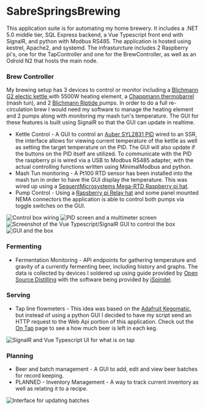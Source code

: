 # SabreSpringsBrewing
<p>
This application suite is for automating my home brewery. It includes a .NET 5.0 middle tier, SQL Express backend, a Vue Typescript front end with SignalR, and python with Modbus RS485. The application is hosted using kestrel, Apache2, and systemd. The infrasturcture includes 2 Raspberry pi's, one for the TapController and one for the BrewController, as well as an Odroid N2 that hosts the main node.
</p>
<h3>Brew Controller</h3>
<p>    
    My brewing setup has 3 devices to control or monitor including a <a href="https://www.blichmannengineering.com/boilermaker-g2.html">Blichmann G2 electic kettle </a> with 5500W heating element, a <a href="https://www.chapmanequipment.com/products/10-gallon-thermobarrel">Chappmann thermobarrel</a> (mash tun), and 
    2 <a href="https://www.blichmannengineering.com/riptide-brewing-pump.html">Blichmann Riptide </a> pumps. In order to do a full re-circulation brew I would need my software to manage the heating element and 2 pumps along with monitoring my mash tun's temperature. The GUI for these features is built using SignalR so that the GUI can update in realtime.
    <ul>
        <li> 
            Kettle Control - A GUI to control an <a href="https://www.auberins.com/index.php?main_page=product_info&products_id=651">Auber SYL2831 PID</a> wired to an SSR, the interface allows for viewing current temperature of the kettle as well as setting the target temperature on the PID. The GUI will also update if the buttons on the PID itself are utilized. To communicate with the PID the raspberry pi is wired via a USB to Modbus RS485 adapter, with the actual controlling functions written using MinimalModbus and python.
        </li>
        <li>
            Mash Tun monitoring - A Pt100 RTD sensor has been installed into the mash tun in order to have the GUI display the temperature. This was wired up using a <a href="https://sequentmicrosystems.com/product/rtd-data-acquisition-card-for-rpi/" >SequentMicrosystems Mega-RTD Raspberry pi hat</a>.
        </li>
        <li>
            Pump Control - Using a <a href="https://www.electronics-salon.com/products/electronics-salon-rpi-power-relay-board-expansion-module-for-raspberry-pi-a-b-2b-3b">Rapsberry pi Relay hat</a> and some panel mounted NEMA connectors the application is able to control both pumps via toggle switches on the GUI.
        </li>
    </ul>
</p>

<img src="https://i.imgur.com/kw4wAD4.jpg" alt="Control box wiring"></img>
<img src="https://i.imgur.com/GmCVmwS.jpg" alt="PID screen and a multimeter screen"></img>
<img src="https://i.imgur.com/jQalSbG.png" alt="Screenshot of the Vue Typescript/SignalR GUI to control the box"></img>
<img src="https://i.imgur.com/0XiLflq.jpg" alt="GUI and the box"></img>

<h3>Fermenting</h3>
<p>
    <ul>    
        <li>
            Fermentation Monitoring - API endpoints for gathering temperature and gravity of a currently fermenting beer, including history and graphs. The data is collected by devices I soldered up using guide provided by <a href="https://www.opensourcedistilling.com/ispindel-assembly/">Open Source Distilling</a> with the software being provided by <a href="http://www.ispindel.de/">iSpindel</a>.
        </li>
    </ul>

<h3>Serving</h3>
<p>
    <ul>
        <li>
            Tap line flowmeters - This idea was based on the <a href="https://learn.adafruit.com/adafruit-keg-bot/overview" >Adafruit Kegomatic</a>, but instead of using a python
            GUI I decided to have my script send an HTTP request to the Web Api portion of this application. Check out the <a href="/Taproom/OnTap">On Tap</a> page to see a how much
            beer is left in each keg.       
        </li>
    </ul>
</p>
<img src="https://i.imgur.com/obdGXPV.png" alt="SignalR and Vue Typescript UI for what is on tap"></img>
<h3>Planning</h3>
<p>
    <ul>
        <li>
            Beer and batch management - A GUI to add, edit and view beer batches for record keeping.     
        </li>
        <li>
            PLANNED - Inventory Management - A way to track current inventory as well as relating it to a recipe.
        </li>
    </ul>
</p>
<img src="https://i.imgur.com/29hX7kT.png" alt="Interface for updating batches"></img>
